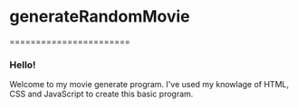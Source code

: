 # generateRandomMovie
=======================

### Hello!

Welcome to my movie generate program. I've used my knowlage of HTML, CSS and JavaScript to create this basic program.
